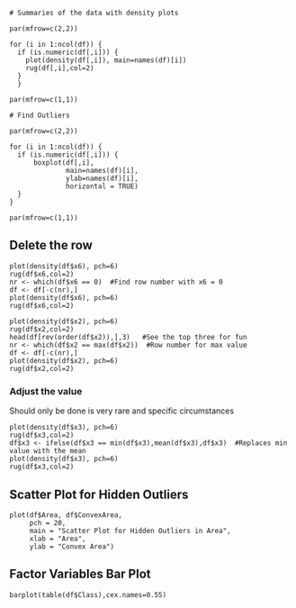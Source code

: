 ```R{r}
# Summaries of the data with density plots

par(mfrow=c(2,2))   

for (i in 1:ncol(df)) {
  if (is.numeric(df[,i])) {
    plot(density(df[,i]), main=names(df)[i])
    rug(df[,i],col=2)
  }
  }

par(mfrow=c(1,1))

```

```R{r}
# Find Outliers

par(mfrow=c(2,2))

for (i in 1:ncol(df)) {
  if (is.numeric(df[,i])) {
      boxplot(df[,i], 
              main=names(df)[i],
              ylab=names(df)[i],
              horizontal = TRUE)
  }
}

par(mfrow=c(1,1))

```
## Delete the row

```R{r}
plot(density(df$x6), pch=6)
rug(df$x6,col=2)
nr <- which(df$x6 == 0)  #Find row number with x6 = 0
df <- df[-c(nr),]
plot(density(df$x6), pch=6)
rug(df$x6,col=2)

plot(density(df$x2), pch=6)
rug(df$x2,col=2)
head(df[rev(order(df$x2)),],3)   #See the top three for fun
nr <- which(df$x2 == max(df$x2))  #Row number for max value 
df <- df[-c(nr),]
plot(density(df$x2), pch=6)
rug(df$x2,col=2)

```
### Adjust the value
Should only be done is very rare and specific circumstances

```R{r}
plot(density(df$x3), pch=6)
rug(df$x3,col=2)
df$x3 <- ifelse(df$x3 == min(df$x3),mean(df$x3),df$x3)  #Replaces min value with the mean
plot(density(df$x3), pch=6)
rug(df$x3,col=2)

```
## Scatter Plot for Hidden Outliers

```R{r}
plot(df$Area, df$ConvexArea, 
     pch = 20, 
     main = "Scatter Plot for Hidden Outliers in Area",
     xlab = "Area",
     ylab = "Convex Area")
```
## Factor Variables Bar Plot

```R{r}
barplot(table(df$Class),cex.names=0.55)
```